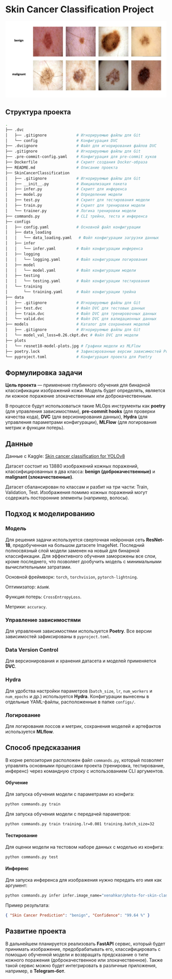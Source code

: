 # Skin Cancer Classification Project

![Пример изображений из датасета](skin_examples.jpg)

## Структура проекта

```bash
.
├── .dvc
│   ├── .gitignore             # Игнорируемые файлы для Git
│   └── config                 # Конфигурация DVC
├── .dvcignore                 # Файл для игнорирования файлов DVC
├── .gitignore                 # Игнорируемые файлы для Git
├── .pre-commit-config.yaml    # Конфигурация для pre-commit хуков
├── Dockerfile                 # Скрипт создания Docker-образа
├── README.md                  # Описание проекта
├── SkinCancerClassification
│   ├── .gitignore             # Игнорируемые файлы для Git
│   ├── __init__.py            # Инициализация пакета
│   ├── infer.py               # Скрипт для инференса
│   ├── model.py               # Определение модели
│   ├── test.py                # Скрипт для тестирования модели
│   ├── train.py               # Скрипт для тренировки модели
│   └── trainer.py             # Логика тренировки модели
├── commands.py                # CLI трейна, теста и инференса
├── configs
│   ├── config.yaml            # Основной файл конфигурации
│   ├── data_loading
│   │   └── data_loading.yaml   # Файл конфигурации загрузки данных
│   ├── infer
│   │   └── infer.yaml         # Файл конфигурации инференса
│   ├── logging
│   │   └── logging.yaml       # Файл конфигурации логирования
│   ├── model
│   │   └── model.yaml         # Файл конфигурации модели
│   ├── testing
│   │   └── testing.yaml       # Файл конфигурации тестирования
│   └── training
│       └── training.yaml      # Файл конфигурации трейна
├── data
│   ├── .gitignore             # Игнорируемые файлы для Git
│   ├── test.dvc               # Файл DVC для тестовых данных
│   ├── train.dvc              # Файл DVC для тренировочных данных
│   └── valid.dvc              # Файл DVC для валидационных данных
├── models                     # Каталог для сохранения моделей
│   ├── .gitignore             # Игнорируемые файлы для Git
│   └── model_val_loss=0.26.ckpt.dvc # Файл DVC для модели
├── plots
│   └── resnet18-model-plots.jpg # Графики модели из MLFlow
├── poetry.lock                # Зафиксированные версии зависимостей Poetry
└── pyproject.toml             # Конфигурация проекта для Poetry
```

## Формулировка задачи

**Цель проекта** — применение глубинного обучения для бинарной классификации
изображений кожи. Модель будет определять, является ли кожное поражение
злокачественным или доброкачественным.

В процессе будут использоваться такие MLOps инструменты как **poetry** (для
управления зависимостями), **pre-commit hooks** (для проверки качества кода),
**DVC** (для версионирования данных), **Hydra** (для управления параметрами
конфигурации), **MLFlow** (для логирования метрик и функции потерь).

## Данные

Данные c Kaggle:
[Skin cancer classification for YOLOv8](https://www.kaggle.com/datasets/cubeai/skin-cancer-classification-for-yolov8)

Датасет состоит из 13880 изображений кожных поражений, классифицированных в два класса: **benign (доброкачественные)** и **malignant (злокачественные)**.

Датасет сбалансирован по классам и разбит на три части: Train, Validation, Test.
Изображения помимо кожных поражений могут содержать посторонние элементы
(например, волосы).

## Подход к моделированию

### Модель

Для решения задачи используется сверточная нейронная сеть **ResNet-18**, предобученная на большом датасете ImageNet. Последний полносвязный слой модели заменен на новый для бинарной классификации. Для эффективного обучения заморожены все слои, кроме последнего, что позволяет дообучить модель с минимальными вычислительными затратами.

Основной фреймворк: `torch`, `torchvision`, `pytorch-lightning`.

Оптимизатор: `AdamW`.

Функция потерь: `CrossEntropyLoss`.

Метрики: `accuracy`.

### Управление зависимостями

Для управления зависимостями используется **Poetry**. Все версии зависимостей зафиксированы в `pyproject.toml`.

### Data Version Control

Для версионирования и хранения датасета и моделей применяется **DVC**.

### Hydra

Для удобства настройки параметров (`batch_size`, `lr`, `num_workers` и
`num_epochs` и др.) используется **Hydra**. Конфигурации вынесены в отдельные
YAML-файлы, расположенные в папке `configs/`.

### Логирование

Для логирования лоссов и метрик, сохранения моделей и артефактов используется **MLflow**.

## Способ предсказания

В корне репозитория расположен файл `commands.py`, который позволяет управлять
основными процессами проекта (тренировка, тестирование, инференс) через
командную строку с использованием CLI аргументов.

#### Обучение

Для запуска обучения модели с параметрами из конфига:

```bash
python commands.py train
```

Для запуска обучения модели с передачей параметров:

```bash
python commands.py train training.lr=0.001 training.batch_size=32
```

#### Тестирование

Для оценки модели на тестовом наборе данных с моделью из конфига:

```bash
python commands.py test
```

#### Инференс

Для запуска инференса для изображения нужно передать его имя как аргумент:

```bash
python commands.py infer infer.image_name="xenahkar/photo-for-skin-classification.jpg"
```

Пример результата:

```json
{ "Skin Cancer Prediction": "benign", "Confidence": "99.64 %" }
```

## Развитие проекта

В дальнейшем планируется реализовать **FastAPI** сервис, который будет принимать
изображение, предобрабатывать его, классифицировать с помощью обученной модели и
возвращать предсказание о типе кожного поражения (доброкачественное или
злокачественное). Также такой сервис можно будет интегрировать в различные
приложения, например, в **Telegram-бот**.
